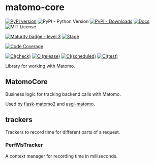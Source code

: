 # matomo-core

[![PyPI version](https://img.shields.io/pypi/v/matomo-core.svg?style=flat-square&colorB=dfb317)](https://pypi.org/project/matomo-core/)
![PyPI - Python Version](https://img.shields.io/pypi/pyversions/matomo-core)
[![PyPI - Downloads](https://img.shields.io/pypi/dm/matomo-core)](https://pypi.org/project/matomo-core/)
 [![Docs](https://img.shields.io/badge/docs-readthedocs-red.svg?style=flat-square)](https://matomo-core.readthedocs.io)
![MIT License](https://img.shields.io/badge/license-MIT-blue.svg?style=flat-square)

[![Maturity badge - level 3](https://img.shields.io/badge/Maturity-Level%203%20--%20Stable-green.svg)](https://github.com/spraakbanken/getting-started/blob/main/scorecard.md)
[![Stage](https://img.shields.io/pypi/status/matomo-core)](https://pypi.org/project/matomo-core/)

[![Code Coverage](https://codecov.io/gh/spraakbanken/matomo-core/branch/main/graph/badge.svg)](https://codecov.io/gh/spraakbanken/matomo-core/)

[![CI(check)](https://github.com/spraakbanken/matomo-core/actions/workflows/check.yml/badge.svg)](https://github.com/spraakbanken/matomo-core/actions/workflows/check.yml)
[![CI(release)](https://github.com/spraakbanken/matomo-core/actions/workflows/release.yml/badge.svg)](https://github.com/spraakbanken/matomo-core/actions/workflows/release.yml)
[![CI(scheduled)](https://github.com/spraakbanken/matomo-core/actions/workflows/scheduled.yml/badge.svg)](https://github.com/spraakbanken/matomo-core/actions/workflows/scheduled.yml)
[![CI(test)](https://github.com/spraakbanken/matomo-core/actions/workflows/test.yml/badge.svg)](https://github.com/spraakbanken/matomo-core/actions/workflows/test.yml)

Library for working with Matomo.

## MatomoCore

Business logic for tracking backend calls with Matomo.

Used by [flask-matomo2](https://github.com/spraakbanken/flask-matomo2) and [asgi-matomo](https://github.com/spraakbanken/asgi-matomo).

## trackers

Trackers to record time for different parts of a request.

### PerfMsTracker

A context manager for recording time in milliseconds.
